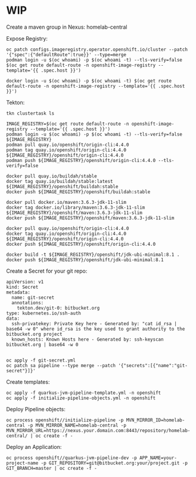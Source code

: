# WIP

Create a maven group in Nexus: homelab-central

Expose Registry:

    oc patch configs.imageregistry.operator.openshift.io/cluster --patch '{"spec":{"defaultRoute":true}}' --type=merge
    podman login -u $(oc whoami) -p $(oc whoami -t) --tls-verify=false $(oc get route default-route -n openshift-image-registry --template='{{ .spec.host }}')

    docker login -u $(oc whoami) -p $(oc whoami -t) $(oc get route default-route -n openshift-image-registry --template='{{ .spec.host }}')

Tekton:

    tkn clustertask ls

    IMAGE_REGISTRY=$(oc get route default-route -n openshift-image-registry --template='{{ .spec.host }}')
    podman login -u $(oc whoami) -p $(oc whoami -t) --tls-verify=false ${IMAGE_REGISTRY}
    podman pull quay.io/openshift/origin-cli:4.4.0
    podman tag quay.io/openshift/origin-cli:4.4.0 ${IMAGE_REGISTRY}/openshift/origin-cli:4.4.0
    podman push ${IMAGE_REGISTRY}/openshift/origin-cli:4.4.0 --tls-verify=false

    docker pull quay.io/buildah/stable
    docker tag quay.io/buildah/stable:latest ${IMAGE_REGISTRY}/openshift/buildah:stable
    docker push ${IMAGE_REGISTRY}/openshift/buildah:stable

    docker pull docker.io/maven:3.6.3-jdk-11-slim
    docker tag docker.io/library/maven:3.6.3-jdk-11-slim ${IMAGE_REGISTRY}/openshift/maven:3.6.3-jdk-11-slim
    docker push ${IMAGE_REGISTRY}/openshift/maven:3.6.3-jdk-11-slim

    docker pull quay.io/openshift/origin-cli:4.4.0
    docker tag quay.io/openshift/origin-cli:4.4.0 ${IMAGE_REGISTRY}/openshift/origin-cli:4.4.0
    docker push ${IMAGE_REGISTRY}/openshift/origin-cli:4.4.0

    docker build -t ${IMAGE_REGISTRY}/openshift/jdk-ubi-minimal:8.1 .
    docker push ${IMAGE_REGISTRY}/openshift/jdk-ubi-minimal:8.1

Create a Secret for your git repo:

    apiVersion: v1
    kind: Secret
    metadata:
      name: git-secret
      annotations:
        tekton.dev/git-0: bitbucket.org
    type: kubernetes.io/ssh-auth
    data:
      ssh-privatekey: Private Key here - Generated by: "cat id_rsa | base64 -w 0" where id_rsa is the key used to grant authority to the bitbucket.org project
      known_hosts: Known Hosts here - Generated by: ssh-keyscan bitbucket.org | base64 -w 0


    oc apply -f git-secret.yml
    oc patch sa pipeline --type merge --patch '{"secrets":[{"name":"git-secret"}]}'

Create templates:

    oc apply -f quarkus-jvm-pipeline-template.yml -n openshift
    oc apply -f initialize-pipeline-objects.yml -n openshift

Deploy Pipeline objects:

    oc process openshift//initialize-pipeline -p MVN_MIRROR_ID=homelab-central -p MVN_MIRROR_NAME=homelab-central -p MVN_MIRROR_URL=https://nexus.your.domain.com:8443/repository/homelab-central/ | oc create -f -

Deploy an Application:

    oc process openshift//quarkus-jvm-pipeline-dev -p APP_NAME=your-project-name -p GIT_REPOSITORY=git@bitbucket.org:your/project.git -p GIT_BRANCH=master | oc create -f -
